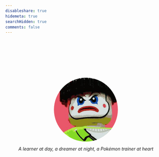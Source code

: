 ```yaml
---
disableshare: true
hidemeta: true
searchHidden: true
comments: false
---
```

<style>
    .about-me {
		padding: 20px 0;
		text-align: center;
    }
	#joker {
		border-radius: 50%;
		display: block;
		margin-left: auto;
		margin-right: auto;
		margin-top: 100px;
    }
</style>

<div class="about-me">
	<img id='joker' src="/images/others/joker.jpg" alt="Avatar" style="width:200px">
	<p><i>A learner at day, a dreamer at night, a Pokémon trainer at heart</i><p>
</div>



